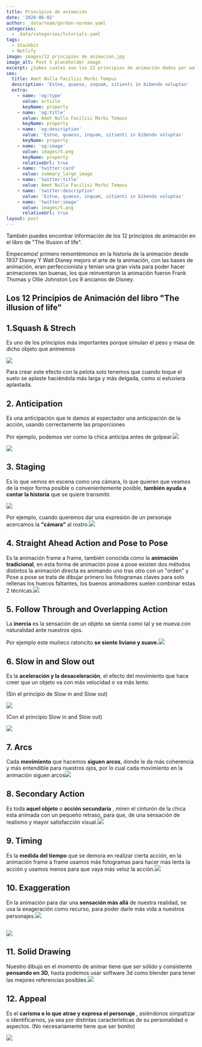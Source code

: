 ```yaml
---
title: Principios de animación
date: '2020-06-02'
author: _data/team/gordon-norman.yaml
categories:
  - _data/categories/tutorials.yaml
tags:
  - Stackbit
  - Netlify
image: images/12 principios de animacion.jpg
image_alt: Post 5 placeholder image
excerpt: ¿Sabes cuales son los 12 principios de animación dados por walt disney?
seo:
  title: Amet Nulla Facilisi Morbi Tempus
  description: 'Estne, quaeso, inquam, sitienti in bibendo voluptas'
  extra:
    - name: 'og:type'
      value: article
      keyName: property
    - name: 'og:title'
      value: Amet Nulla Facilisi Morbi Tempus
      keyName: property
    - name: 'og:description'
      value: 'Estne, quaeso, inquam, sitienti in bibendo voluptas'
      keyName: property
    - name: 'og:image'
      value: images/5.png
      keyName: property
      relativeUrl: true
    - name: 'twitter:card'
      value: summary_large_image
    - name: 'twitter:title'
      value: Amet Nulla Facilisi Morbi Tempus
    - name: 'twitter:description'
      value: 'Estne, quaeso, inquam, sitienti in bibendo voluptas'
    - name: 'twitter:image'
      value: images/5.png
      relativeUrl: true
layout: post
---
```

También puedes encontrar información de los 12 principios de animación en el libro de "The illusion of life".

Empecemos! primero remontémonos en la historia de la animación desde 1937 Disney Y Walt Disney mejoro el arte de la animación,
con las bases de animación, eran perfeccionista y tenían una gran vista para poder hacer animaciones tan buenas, los que reinventaron la animación fueron Frank Thomas y Ollie Johnston Los 9 ancianos de Disney.

## **Los 12 Principios de Animación del libro "The illusion of life"**

## **1.Squash & Strech**

Es uno de los principios más importantes porque simulan el peso y masa de dicho objeto que animemos

![](https://i.pinimg.com/originals/e5/92/8c/e5928c26c186835ae2e22d3473a6c454.gif)

Para crear este efecto con la pelota solo tenemos que cuando toque el suelo se aplaste haciéndola más larga y más delgada, como si estuviera aplastada.

## **2. Anticipation**

Es una anticipación que le damos al espectador una anticipación de la acción, usando correctamente las proporciones

Por ejemplo, podemos ver como la chica anticipa antes de golpear.![](images/Cintur%C3%B3n.gif)

![](https://preview--fez-tsu-c0184.stackbit.dev/images/Anticipation%20Women%20v2.gif)

## **3. Staging**

Es lo que vemos en escena como una cámara, lo que quieren que veamos de la mejor forma posible o convenientemente posible, **también ayuda a contar la historia** que se quiere transmitir.

![](https://preview--fez-tsu-c0184.stackbit.dev/images/Pan.gif)

Por ejemplo, cuando queremos dar una expresión de un personaje acercamos la **"cámara"** al rostro.![](https://preview--fez-tsu-c0184.stackbit.dev/images/8a4623df7813a01119687559b59e158b.gif)

## **4. Straight Ahead Action and Pose to Pose**

Es la animación frame a frame, también conocida como la **animación tradicional**, en esta forma de animación pose a pose existen dos métodos distintos la animación directa es animando uno tras otro con un "orden" y Pose a pose se trata de dibujar primero los fotogramas claves para solo rellenas los huecos faltantes, los buenos animadores suelen combinar estas 2 técnicas.![](https://preview--fez-tsu-c0184.stackbit.dev/images/Sequences.gif)

## **5. Follow Through and Overlapping Action**

La **inercia** es la sensación de un objeto se sienta como tal y se mueva con naturalidad ante nuestros ojos.

Por ejemplo este muñeco ratoncito **se siente liviano y suave.**![](https://preview--fez-tsu-c0184.stackbit.dev/images/Mu%C3%B1eco%20Ratoncito%20shine.gif)

## **6. Slow in and Slow out**

Es la **aceleración y la desaceleración**, el efecto del movimiento que hace creer que un objeto va con más velocidad o va más lento.

(Sin el principio de Slow in and Slow out)

![](https://preview--fez-tsu-c0184.stackbit.dev/images/Pelota%20SIN%20Slow%20in%20%20Slow%20out.gif)

(Con el principio Slow in and Slow out)

![](https://preview--fez-tsu-c0184.stackbit.dev/images/Pelota%20CON%20Slow%20in%20%20Slow%20out.gif)

## **7. Arcs**

Cada **movimiento** que hacemos **siguen arcos**, donde le da más coherencia y más entendible para nuestros ojos, por lo cual cada movimiento en la animación siguen arcos![](https://preview--fez-tsu-c0184.stackbit.dev/images/Pelota%20Curves%20Sketch.gif)

## **8. Secondary Action**

Es toda **aquel objeto** o **acción secundaria** , miren el cinturón de la chica esta animada con un pequeño retraso, para que, de una sensación de realismo y mayor satisfacción visual.![](https://preview--fez-tsu-c0184.stackbit.dev/images/Cintur%C3%B3n.gif)

## **9. Timing**

Es la **medida del tiempo** que se demora en realizar cierta acción, en la animación frame a frame usamos más fotogramas para hacer más lenta la acción y usamos menos para que vaya más veloz la acción.![](https://preview--fez-tsu-c0184.stackbit.dev/images/Timing%20women%20taekwondo.gif)

## **10. Exaggeration**

En la animación para dar una **sensación más allá** de nuestra realidad, se usa la exageración como recurso, para poder darle más vida a nuestros personajes.![](https://preview--fez-tsu-c0184.stackbit.dev/images/Usseewa%20Ver-3.gif)

## ![](https://preview--fez-tsu-c0184.stackbit.dev/images/Rabuka.gif)



## **11. Solid Drawing**

Nuestro dibujo en el momento de animar tiene que ser sólido y consistente **pensando en 3D**, hasta podemos usar software 3d como blender para tener las mejores referencias posibles.![](https://preview--fez-tsu-c0184.stackbit.dev/images/60%20Fps%20Fezu.gif)

## **12. Appeal**

Es el **carisma o lo que atrae y expresa el personaje** , asiéndonos simpatizar o identificarnos, ya sea por distintas características de su personalidad o aspectos.
(No necesariamente tiene que ser bonito)

![](https://preview--fez-tsu-c0184.stackbit.dev/images/Appeal.gif)

